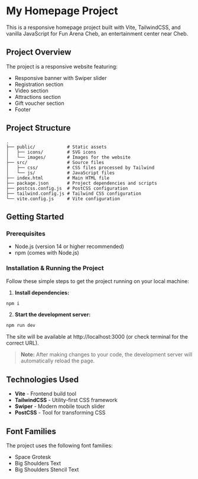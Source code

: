 # My Homepage Project

This is a responsive homepage project built with Vite, TailwindCSS, and vanilla JavaScript for Fun Arena Cheb, an entertainment center near Cheb.

## Project Overview

The project is a responsive website featuring:

- Responsive banner with Swiper slider
- Registration section
- Video section
- Attractions section
- Gift voucher section
- Footer

## Project Structure

```
.
├── public/            # Static assets
│   ├── icons/         # SVG icons
│   └── images/        # Images for the website
├── src/               # Source files
│   ├── css/           # CSS files processed by Tailwind
│   └── js/            # JavaScript files
├── index.html         # Main HTML file
├── package.json       # Project dependencies and scripts
├── postcss.config.js  # PostCSS configuration
├── tailwind.config.js # Tailwind CSS configuration
└── vite.config.js     # Vite configuration
```

## Getting Started

### Prerequisites

- Node.js (version 14 or higher recommended)
- npm (comes with Node.js)

### Installation & Running the Project

Follow these simple steps to get the project running on your local machine:

1. **Install dependencies:**

```bash
npm i
```

2. **Start the development server:**

```bash
npm run dev
```

The site will be available at http://localhost:3000 (or check terminal for the correct URL).

> **Note:** After making changes to your code, the development server will automatically reload the page.

## Technologies Used

- **Vite** - Frontend build tool
- **TailwindCSS** - Utility-first CSS framework
- **Swiper** - Modern mobile touch slider
- **PostCSS** - Tool for transforming CSS

## Font Families

The project uses the following font families:

- Space Grotesk
- Big Shoulders Text
- Big Shoulders Stencil Text
